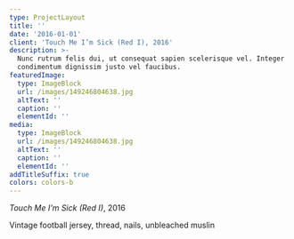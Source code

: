 ```yaml
---
type: ProjectLayout
title: ''
date: '2016-01-01'
client: 'Touch Me I’m Sick (Red I), 2016'
description: >-
  Nunc rutrum felis dui, ut consequat sapien scelerisque vel. Integer
  condimentum dignissim justo vel faucibus.
featuredImage:
  type: ImageBlock
  url: /images/149246804638.jpg
  altText: ''
  caption: ''
  elementId: ''
media:
  type: ImageBlock
  url: /images/149246804638.jpg
  altText: ''
  caption: ''
  elementId: ''
addTitleSuffix: true
colors: colors-b
---
```

*Touch Me I’m Sick (Red I)*, 2016

Vintage football jersey, thread, nails, unbleached muslin
